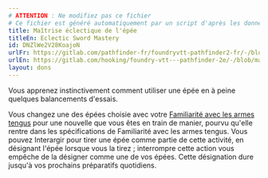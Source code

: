 ```yaml
---
# ATTENTION : Ne modifiez pas ce fichier
# Ce fichier est généré automatiquement par un script d'après les données du module Foundry VTT officiel et de sa traduction
title: Maîtrise éclectique de l'épée
titleEn: Eclectic Sword Mastery
id: DNZlWe2V28KoajoN
urlFr: https://gitlab.com/pathfinder-fr/foundryvtt-pathfinder2-fr/-/blob/master/data/feats/DNZlWe2V28KoajoN.htm
urlEn: https://gitlab.com/hooking/foundry-vtt---pathfinder-2e/-/blob/master/packs/data/feats.db/eclectic-sword-mastery.json
layout: dons
---
```

Vous apprenez instinctivement comment utiliser une épée en à peine quelques balancements d'essais.

Vous changez une des épées choisie avec votre [Familiarité avec les armes tengus](familiarité-avec-les-armes-tengu.html) pour une nouvelle que vous êtes en train de manier, pourvu qu'elle rentre dans les spécifications de Familiarité avec les armes tengus. Vous pouvez Interargir pour tirer une épée comme partie de cette activité, en désignant l'épée lorsque vous la tirez ; interrompre cette action vous empêche de la désigner comme une de vos épées. Cette désignation dure jusqu'à vos prochains préparatifs quotidiens.
